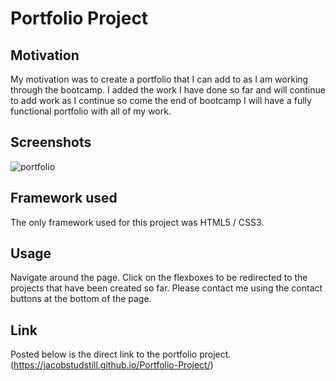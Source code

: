 # Portfolio Project 

## Motivation

My motivation was to create a portfolio that I can add to as I am working through the bootcamp. I added the work I have done so far and will continue to add
work as I continue so come the end of bootcamp I will have a fully functional portfolio with all of my work.
## Screenshots

![portfolio](https://user-images.githubusercontent.com/50425416/208819200-f2312840-80de-4054-ba82-2c4e2ad1fc16.png)


## Framework used

The only framework used for this project was HTML5 / CSS3.

## Usage

Navigate around the page. Click on the flexboxes to be redirected to the projects that have been created so far. Please contact me using the contact buttons at the bottom of the page.

## Link

Posted below is the direct link to the portfolio project.
(https://jacobstudstill.github.io/Portfolio-Project/)

